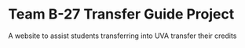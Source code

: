# Team B-27 Transfer Guide Project

A website to assist students transferring into UVA transfer their credits
